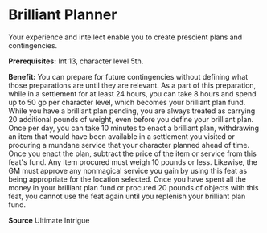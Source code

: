 ﻿---
cssclass: [feats]

---
# Brilliant Planner

Your experience and intellect enable you to create prescient plans and contingencies.

**Prerequisites:** Int 13, character level 5th.

**Benefit:** You can prepare for future contingencies without defining what those preparations are until they are relevant. As a part of this preparation, while in a settlement for at least 24 hours, you can take 8 hours and spend up to 50 gp per character level, which becomes your brilliant plan fund. While you have a brilliant plan pending, you are always treated as carrying 20 additional pounds of weight, even before you define your brilliant plan. Once per day, you can take 10 minutes to enact a brilliant plan, withdrawing an item that would have been available in a settlement you visited or procuring a mundane service that your character planned ahead of time. Once you enact the plan, subtract the price of the item or service from this feat's fund. Any item procured must weigh 10 pounds or less. Likewise, the GM must approve any nonmagical service you gain by using this feat as being appropriate for the location selected. Once you have spent all the money in your brilliant plan fund or procured 20 pounds of objects with this feat, you cannot use the feat again until you replenish your brilliant plan fund.

**Source** Ultimate Intrigue